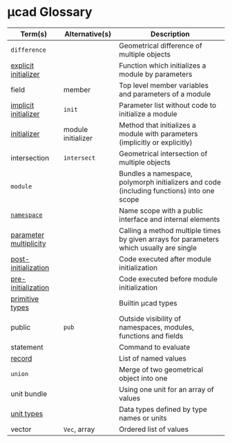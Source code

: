 # µcad Glossary

| Term(s)                                                           | Alternative(s)     | Description                                                                               |
| ----------------------------------------------------------------- | ------------------ | ----------------------------------------------------------------------------------------- |
| `difference`                                                      |                    | Geometrical difference of multiple objects                                                |
| [explicit initializer](modules/init.md#explicit-initializer)      |                    | Function which initializes a module by parameters                                         |
| field                                                             | member             | Top level member variables and parameters of a module                                     |
| [implicit initializer](modules/init.md#implicit-initializer)      | `init`             | Parameter list without code to initialize a module                                        |
| [initializer](modules/init.md#module-initializers)                | module initializer | Method that initializes a module with parameters (implicitly or explicitly)               |
| intersection                                                      | `intersect`        | Geometrical intersection of multiple objects                                              |
| `module`                                                          |                    | Bundles a namespace, polymorph initializers and code (including functions) into one scope |
| [`namespace`](namespaces.md)                                      |                    | Name scope with a public interface and internal elements                                  |
| [parameter multiplicity](parameter_multiplicity.md)               |                    | Calling a method multiple times by given arrays for parameters which usually are single   |
| [post-initialization](modules/README.md#post-initialization-code) |                    | Code executed after module initialization                                                 |
| [pre-initialization](modules/README.md#pre-initialization-code)   |                    | Code executed before module initialization                                                |
| [primitive types](primitive_types.md)                             |                    | Builtin µcad types                                                                        |
| public                                                            | `pub`              | Outside visibility of namespaces, modules, functions and fields                           |
| statement                                                         |                    | Command to evaluate                                                                       |
| [record](record.md)                                               |                    | List of named values                                                                      |
| `union`                                                           |                    | Merge of two geometrical object into one                                                  |
| unit bundle                                                       |                    | Using one unit for an array of values                                                     |
| [unit types](unit_types.md)                                       |                    | Data types defined by type names or units                                                 |
| vector                                                            | `Vec`, array       | Ordered list of values                                                                    |
